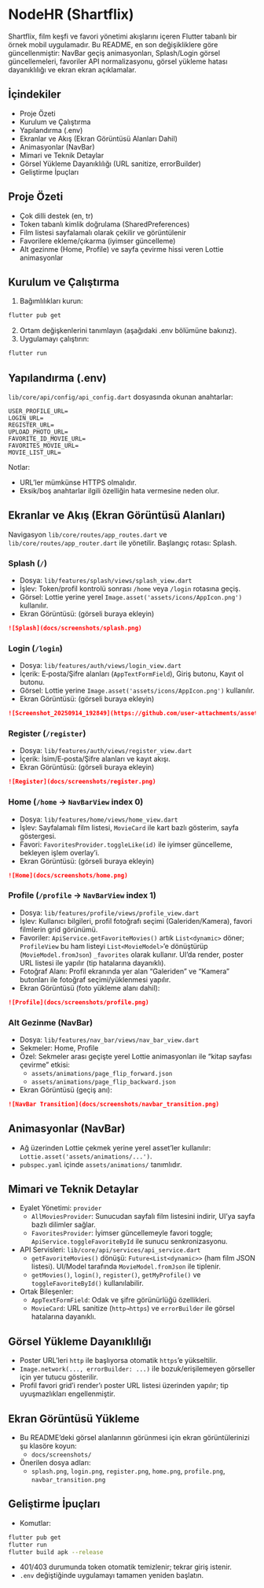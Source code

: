# NodeHR (Shartflix)

Shartflix, film keşfi ve favori yönetimi akışlarını içeren Flutter tabanlı bir örnek mobil uygulamadır. Bu README, en son değişikliklere göre güncellenmiştir: NavBar geçiş animasyonları, Splash/Login görsel güncellemeleri, favoriler API normalizasyonu, görsel yükleme hatası dayanıklılığı ve ekran ekran açıklamalar.

## İçindekiler
- Proje Özeti
- Kurulum ve Çalıştırma
- Yapılandırma (.env)
- Ekranlar ve Akış (Ekran Görüntüsü Alanları Dahil)
- Animasyonlar (NavBar)
- Mimari ve Teknik Detaylar
- Görsel Yükleme Dayanıklılığı (URL sanitize, errorBuilder)
- Geliştirme İpuçları

## Proje Özeti
- Çok dilli destek (en, tr)
- Token tabanlı kimlik doğrulama (SharedPreferences)
- Film listesi sayfalamalı olarak çekilir ve görüntülenir
- Favorilere ekleme/çıkarma (iyimser güncelleme)
- Alt gezinme (Home, Profile) ve sayfa çevirme hissi veren Lottie animasyonlar

## Kurulum ve Çalıştırma
1. Bağımlılıkları kurun:
```bash
flutter pub get
```
2. Ortam değişkenlerini tanımlayın (aşağıdaki .env bölümüne bakınız).
3. Uygulamayı çalıştırın:
```bash
flutter run
```

## Yapılandırma (.env)
`lib/core/api/config/api_config.dart` dosyasında okunan anahtarlar:
```env
USER_PROFILE_URL=
LOGIN_URL=
REGISTER_URL=
UPLOAD_PHOTO_URL=
FAVORITE_ID_MOVIE_URL=
FAVORITES_MOVIE_URL=
MOVIE_LIST_URL=
```
Notlar:
- URL’ler mümkünse HTTPS olmalıdır.
- Eksik/boş anahtarlar ilgili özelliğin hata vermesine neden olur.

## Ekranlar ve Akış (Ekran Görüntüsü Alanları)
Navigasyon `lib/core/routes/app_routes.dart` ve `lib/core/routes/app_router.dart` ile yönetilir. Başlangıç rotası: Splash.

### Splash (`/`)
- Dosya: `lib/features/splash/views/splash_view.dart`
- İşlev: Token/profil kontrolü sonrası `/home` veya `/login` rotasına geçiş.
- Görsel: Lottie yerine yerel `Image.asset('assets/icons/AppIcon.png')` kullanılır.
- Ekran Görüntüsü: (görseli buraya ekleyin)
```markdown
![Splash](docs/screenshots/splash.png)
```

### Login (`/login`)
- Dosya: `lib/features/auth/views/login_view.dart`
- İçerik: E‑posta/Şifre alanları (`AppTextFormField`), Giriş butonu, Kayıt ol butonu.
- Görsel: Lottie yerine `Image.asset('assets/icons/AppIcon.png')` kullanılır.
- Ekran Görüntüsü: (görseli buraya ekleyin)
```markdown
![Screenshot_20250914_192849](https://github.com/user-attachments/assets/465310e9-8e8c-4e81-9bf9-dd68b525d4d1)
```

### Register (`/register`)
- Dosya: `lib/features/auth/views/register_view.dart`
- İçerik: İsim/E‑posta/Şifre alanları ve kayıt akışı.
- Ekran Görüntüsü: (görseli buraya ekleyin)
```markdown
![Register](docs/screenshots/register.png)
```

### Home (`/home` → `NavBarView` index 0)
- Dosya: `lib/features/home/views/home_view.dart`
- İşlev: Sayfalamalı film listesi, `MovieCard` ile kart bazlı gösterim, sayfa göstergesi.
- Favori: `FavoritesProvider.toggleLike(id)` ile iyimser güncelleme, bekleyen işlem overlay’i.
- Ekran Görüntüsü: (görseli buraya ekleyin)
```markdown
![Home](docs/screenshots/home.png)
```

### Profile (`/profile` → `NavBarView` index 1)
- Dosya: `lib/features/profile/views/profile_view.dart`
- İşlev: Kullanıcı bilgileri, profil fotoğrafı seçimi (Galeriden/Kamera), favori filmlerin grid görünümü.
- Favoriler: `ApiService.getFavoriteMovies()` artık `List<dynamic>` döner; `ProfileView` bu ham listeyi `List<MovieModel>`’e dönüştürüp (`MovieModel.fromJson`) `_favorites` olarak kullanır. UI’da render, poster URL listesi ile yapılır (tip hatalarına dayanıklı).
- Fotoğraf Alanı: Profil ekranında yer alan “Galeriden” ve “Kamera” butonları ile fotoğraf seçimi/yüklenmesi yapılır.
- Ekran Görüntüsü (foto yükleme alanı dahil):
```markdown
![Profile](docs/screenshots/profile.png)
```

### Alt Gezinme (NavBar)
- Dosya: `lib/features/nav_bar/views/nav_bar_view.dart`
- Sekmeler: Home, Profile
- Özel: Sekmeler arası geçişte yerel Lottie animasyonları ile “kitap sayfası çevirme” etkisi:
  - `assets/animations/page_flip_forward.json`
  - `assets/animations/page_flip_backward.json`
- Ekran Görüntüsü (geçiş anı):
```markdown
![NavBar Transition](docs/screenshots/navbar_transition.png)
```

## Animasyonlar (NavBar)
- Ağ üzerinden Lottie çekmek yerine yerel asset’ler kullanılır: `Lottie.asset('assets/animations/...')`.
- `pubspec.yaml` içinde `assets/animations/` tanımlıdır.

## Mimari ve Teknik Detaylar
- Eyalet Yönetimi: `provider`
  - `AllMoviesProvider`: Sunucudan sayfalı film listesini indirir, UI’ya sayfa bazlı dilimler sağlar.
  - `FavoritesProvider`: İyimser güncellemeyle favori toggle; `ApiService.toggleFavoriteById` ile sunucu senkronizasyonu.
- API Servisleri: `lib/core/api/services/api_service.dart`
  - `getFavoriteMovies()` dönüşü: `Future<List<dynamic>>` (ham film JSON listesi). UI/Model tarafında `MovieModel.fromJson` ile tiplenir.
  - `getMovies()`, `login()`, `register()`, `getMyProfile()` ve `toggleFavoriteById()` kullanılabilir.
- Ortak Bileşenler:
  - `AppTextFormField`: Odak ve şifre görünürlüğü özellikleri.
  - `MovieCard`: URL sanitize (`http→https`) ve `errorBuilder` ile görsel hatalarına dayanıklı.

## Görsel Yükleme Dayanıklılığı
- Poster URL’leri `http` ile başlıyorsa otomatik `https`’e yükseltilir.
- `Image.network(..., errorBuilder: ...)` ile bozuk/erişilemeyen görseller için yer tutucu gösterilir.
- Profil favori grid’i render’ı poster URL listesi üzerinden yapılır; tip uyuşmazlıkları engellenmiştir.

## Ekran Görüntüsü Yükleme
- Bu README’deki görsel alanlarının görünmesi için ekran görüntülerinizi şu klasöre koyun:
  - `docs/screenshots/`
- Önerilen dosya adları:
  - `splash.png`, `login.png`, `register.png`, `home.png`, `profile.png`, `navbar_transition.png`

## Geliştirme İpuçları
- Komutlar:
```bash
flutter pub get
flutter run
flutter build apk --release
```
- 401/403 durumunda token otomatik temizlenir; tekrar giriş istenir.
- `.env` değiştiğinde uygulamayı tamamen yeniden başlatın.


